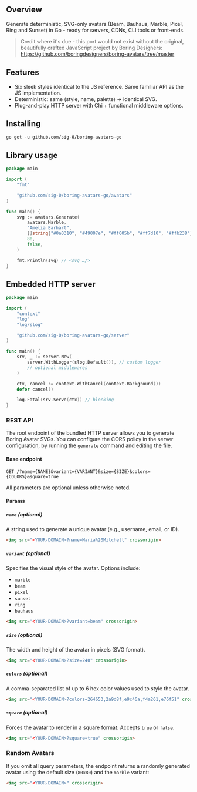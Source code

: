 ## Overview

Generate deterministic, SVG-only avatars (Beam, Bauhaus, Marble, Pixel, Ring and Sunset) in Go - ready for
servers, CDNs, CLI tools or front-ends.

> Credit where it's due - this port would not exist without the original, beautifully crafted
> JavaScript project by Boring Designers: https://github.com/boringdesigners/boring-avatars/tree/master

## Features

- Six sleek styles identical to the JS reference. Same familiar API as the JS implementation.
- Deterministic: same (style, name, palette) -> identical SVG.
- Plug-and-play HTTP server with Chi + functional middleware options.

## Installing

```shell
go get -u github.com/sig-0/boring-avatars-go
```

## Library usage

```go
package main

import (
	"fmt"

	"github.com/sig-0/boring-avatars-go/avatars"
)

func main() {
	svg := avatars.Generate(
		avatars.Marble,                                                  // style
		"Amelia Earhart",                                                // name / seed
		[]string{"#0a0310", "#49007e", "#ff005b", "#ff7d10", "#ffb238"}, // optional custom palette
		80,                                                              // size in px
		false,                                                           // square mask? (false = round)
	)

	fmt.Println(svg) // <svg …/>
}

```

## Embedded HTTP server

```go
package main

import (
	"context"
	"log"
	"log/slog"

	"github.com/sig-0/boring-avatars-go/server"
)

func main() {
	srv, _ := server.New(
		server.WithLogger(slog.Default()), // custom logger
		// optional middlewares
	)

	ctx, cancel := context.WithCancel(context.Background())
	defer cancel()

	log.Fatal(srv.Serve(ctx)) // blocking
}

```

### REST API

The root endpoint of the bundled HTTP server allows you to generate Boring Avatar SVGs.
You can configure the CORS policy in the server configuration, by running the `generate` command and editing the file.

#### Base endpoint

```text
GET /?name={NAME}&variant={VARIANT}&size={SIZE}&colors={COLORS}&square=true
```

All parameters are optional unless otherwise noted.

#### Params

##### `name` (optional)

A string used to generate a unique avatar (e.g., username, email, or ID).

```html
<img src="<YOUR-DOMAIN>?name=Maria%20Mitchell" crossorigin>
```

##### `variant` (optional)

Specifies the visual style of the avatar. Options include:

- `marble`
- `beam`
- `pixel`
- `sunset`
- `ring`
- `bauhaus`

```html
<img src="<YOUR-DOMAIN>?variant=beam" crossorigin>
```

##### `size` (optional)

The width and height of the avatar in pixels (SVG format).

```html
<img src="<YOUR-DOMAIN>?size=240" crossorigin>
```

##### `colors` (optional)

A comma-separated list of up to 6 hex color values used to style the avatar.

```html
<img src="<YOUR-DOMAIN>?colors=264653,2a9d8f,e9c46a,f4a261,e76f51" crossorigin>
```

##### `square` (optional)

Forces the avatar to render in a square format. Accepts `true` or `false`.

```html
<img src="<YOUR-DOMAIN>?square=true" crossorigin>
```

### Random Avatars

If you omit all query parameters, the endpoint returns a randomly generated avatar using the default size (`80x80`) and
the `marble` variant:

```html
<img src="<YOUR-DOMAIN>" crossorigin>
```
